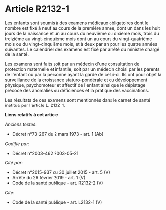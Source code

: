 # Article R2132-1

Les enfants sont soumis à des examens médicaux obligatoires dont le nombre est fixé à neuf au cours de la première année,
dont un dans les huit jours de la naissance et un au cours du neuvième ou dixième mois, trois du treizième au vingt-cinquième
mois dont un au cours du vingt-quatrième mois ou du vingt-cinquième mois, et à deux par an pour les quatre années suivantes.
Le calendrier des examens est fixé par arrêté du ministre chargé de la santé. 

Les examens sont faits soit par un médecin d'une consultation de protection maternelle et infantile, soit par un médecin
choisi par les parents de l'enfant ou par la personne ayant la garde de celui-ci. Ils ont pour objet la surveillance de la
croissance staturo-pondérale et du développement physique, psychomoteur et affectif de l'enfant ainsi que le dépistage
précoce des anomalies ou déficiences et la pratique des vaccinations. 

Les résultats de ces examens sont mentionnés dans le carnet de santé institué par l'article L. 2132-1.

**Liens relatifs à cet article**

_Anciens textes_:

  - Décret n°73-267 du 2 mars 1973 - art. 1 (Ab)

_Codifié par_:

  - Décret n°2003-462 2003-05-21

_Cité par_:

  - Décret n°2015-937 du 30 juillet 2015 - art. 5 (V)
  - Arrêté du 26 février 2019 - art. 1 (V)
  - Code de la santé publique - art. R2132-2 (V)

_Cite_:

  - Code de la santé publique - art. L2132-1 (V)
